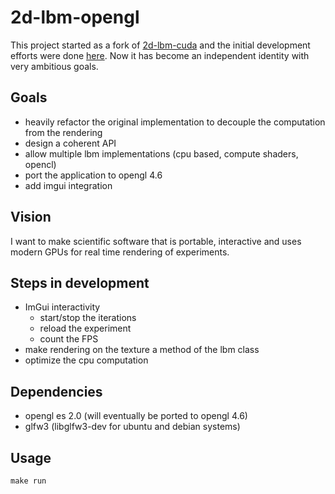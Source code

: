 # 2d-lbm-opengl

This project started as a fork of [2d-lbm-cuda](https://github.com/AndreaTorti-01/2d-lbm-cuda) and the initial development efforts were done [here](https://github.com/FattiMei/2d-lbm-cuda). Now it has become an independent identity with very ambitious goals.


## Goals
 * heavily refactor the original implementation to decouple the computation from the rendering
 * design a coherent API
 * allow multiple lbm implementations (cpu based, compute shaders, opencl)
 * port the application to opengl 4.6
 * add imgui integration


## Vision
I want to make scientific software that is portable, interactive and uses modern GPUs for real time rendering of experiments.


## Steps in development
 * ImGui interactivity
   - start/stop the iterations
   - reload the experiment
   - count the FPS
 * make rendering on the texture a method of the lbm class
 * optimize the cpu computation


## Dependencies
 * opengl es 2.0 (will eventually be ported to opengl 4.6)
 * glfw3 (libglfw3-dev for ubuntu and debian systems)


## Usage
`make run`
